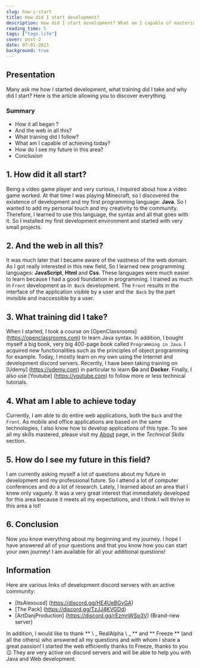 ```yaml
---
slug: how-i-start
title: How did I start development?
description: How did I start development? What am I capable of mastering? What will my future be?
reading_time: 5
tags: ["tags.life"]
cover: post-2
date: 07-01-2021
background: true
---
```

## Presentation
Many ask me how I started development, what training did I take and why did I start?
Here is the article allowing you to discover everything.

### Summary
- How it all began ?
- And the web in all this?
- What training did I follow?
- What am I capable of achieving today?
- How do I see my future in this area?
- Conclusion

## 1. How did it all start?
Being a video game player and very curious, I inquired about how a video game worked.
At that time I was playing Minecraft, so I discovered the existence of development and my first programming language: **Java**.
So I wanted to add my personal touch and my creativity to the community. Therefore, I learned to use this language, the syntax and all that goes with it.
So I installed my first development environment and started with very small projects.

## 2. And the web in all this?
It was much later that I became aware of the vastness of the web domain. As I got really interested in this new field,
So I learned new programming languages: **JavaScript**, **Html** and **Css**.
These languages were much easier to learn because I had a good foundation in programming. I trained as much in `Front` development as in` Back` development.
The `Front` results in the interface of the application visible by a user and the` Back` by the part invisible and inaccessible by a user.

## 3. What training did I take?
When I started, I took a course on [OpenClassrooms] (https://openclassrooms.com) to learn Java syntax.
In addition, I bought myself a big book, very big 400-page book called `Programming in Java`. I acquired new functionalities such as the principles of object programming for example.
Today, I mostly learn on my own using the Internet and development discord servers.
Recently, I have been taking training on [Udemy] (https://udemy.com) in particular to learn **Go** and **Docker**.
Finally, I also use [Youtube] (https://youtube.com) to follow more or less technical tutorials.

## 4. What am I able to achieve today
Currently, I am able to do entire web applications, both the `Back` and the` Front`. As mobile and office applications are based on the same technologies,
I also know how to develop applications of this type. To see all my skills mastered, please visit my [About](/about) page, in the _Technical Skills_ section.

## 5. How do I see my future in this field?
I am currently asking myself a lot of questions about my future in development and my professional future. So I attend a lot of computer conferences and do a lot of research.
Lately, I learned about an area that I knew only vaguely. It was a very great interest that immediately developed for this area because it meets all my expectations, 
and I think I will thrive in this area a lot!

## 6. Conclusion
Now you know everything about my beginning and my journey. I hope I have answered all of your questions and that you know how you can start your own journey!
I am available for all your additional questions!

## Information
Here are various links of development discord servers with an active community:
- [ItsAlexousd] (https://discord.gg/HE4UeBGvGA)
- [The Pack] (https://discord.gg/TzJJ4KVGDd)
- [ArtDanjProduction] (https://discord.gg/rEzmnWSp3V) (Brand-new server)

In addition, I would like to thank ** \ _ RealAlpha \ _ ** and ** Freeze ** (and all the others) who answered all my questions and with whom I share a great passion!
I started the web efficiently thanks to Freeze, thanks to you 😉
They are very active on discord servers and will be able to help you with Java and Web development.
